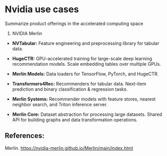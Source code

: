 # Nvidia use cases
Summarize product offerings in the accelerated computing space

1. NVIDIA Merlin

  - **NVTabular:** Feature engineering and preprocessing library for tabular data. 
  
  - **HugeCTR:** GPU-accelerated training for large-scale deep learning recommendation models. Scale embedding tables over multiple GPUs. 
  
  - **Merlin Models:** Data loaders for TensorFlow, PyTorch, and HugeCTR.
  
  - **Transformers4Rec:** Recommenders for tabular data. Next-item prediction and binary classification & regression tasks. 
  
  - **Merlin Systems:**  Recommender models with feature stores, nearest neighbor search, and Triton inference server.
  
  - **Merlin Core:** Dataset abstraction for processing large datasets. Shared API for building graphs and data transformation operations.

## **References:**

Merlin. https://nvidia-merlin.github.io/Merlin/main/index.html
